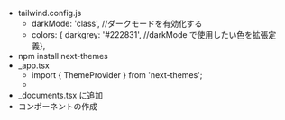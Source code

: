 - tailwind.config.js
  - darkMode: 'class', //ダークモードを有効化する
  - colors: {
    darkgrey: '#222831', //darkMode で使用したい色を拡張定義},
- npm install next-themes
- \_app.tsx
  - import { ThemeProvider } from 'next-themes';
  - <ThemeProvider attribute="class">
    <Component {...pageProps} />
    </ThemeProvider>
- \_documents.tsx に追加
- コンポーネントの作成
